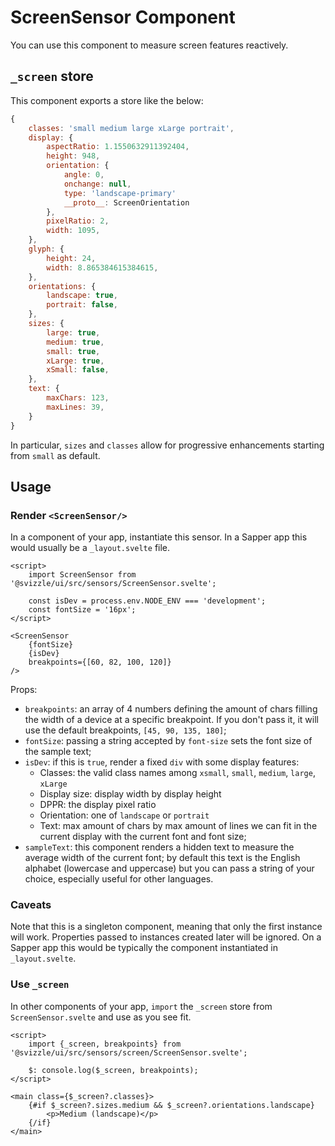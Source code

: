 # ScreenSensor Component

You can use this component to measure screen features reactively.

## `_screen` store

This component exports a store like the below:

```js
{
	classes: 'small medium large xLarge portrait',
	display: {
		aspectRatio: 1.1550632911392404,
		height: 948,
		orientation: {
			angle: 0,
			onchange: null,
			type: 'landscape-primary'
			__proto__: ScreenOrientation
		},
		pixelRatio: 2,
		width: 1095,
	},
	glyph: {
		height: 24,
		width: 8.865384615384615,
	},
	orientations: {
		landscape: true,
		portrait: false,
	},
	sizes: {
		large: true,
		medium: true,
		small: true,
		xLarge: true,
		xSmall: false,
	},
	text: {
		maxChars: 123,
		maxLines: 39,
	}
}
```

In particular, `sizes` and `classes` allow for progressive enhancements starting from `small` as default.

## Usage

### Render `<ScreenSensor/>`

In a component of your app, instantiate this sensor.
In a Sapper app this would usually be a `_layout.svelte` file.

```svelte
<script>
	import ScreenSensor from '@svizzle/ui/src/sensors/ScreenSensor.svelte';

	const isDev = process.env.NODE_ENV === 'development';
	const fontSize = '16px';
</script>

<ScreenSensor
	{fontSize}
	{isDev}
	breakpoints={[60, 82, 100, 120]}
/>
```

Props:
- `breakpoints`: an array of 4 numbers defining the amount of chars filling the width of a device at a specific breakpoint. If you don't pass it, it will use the default breakpoints, `[45, 90, 135, 180]`;
- `fontSize`: passing a string accepted by `font-size` sets the font size of the sample text;
- `isDev`: if this is `true`, render a fixed `div` with some display features:
	- Classes: the valid class names among `xsmall`, `small`, `medium`, `large`, `xLarge`
	- Display size: display width by display height
	- DPPR: the display pixel ratio
	- Orientation: one of `landscape` or `portrait`
	- Text: max amount of chars by max amount of lines we can fit in the current display with the current font and font size;
- `sampleText`: this component renders a hidden text to measure the average width of the current font; by default this text is the English alphabet (lowercase and uppercase) but you can pass a string of your choice, especially useful for other languages.

### Caveats

Note that this is a singleton component, meaning that only the first instance
will work. Properties passed to instances created later will be ignored. On a
Sapper app this would be typically the component instantiated in
`_layout.svelte`.

### Use `_screen`

In other components of your app, `import` the `_screen` store from `ScreenSensor.svelte` and use as you see fit.

```svelte
<script>
	import {_screen, breakpoints} from '@svizzle/ui/src/sensors/screen/ScreenSensor.svelte';

	$: console.log($_screen, breakpoints);
</script>

<main class={$_screen?.classes}>
	{#if $_screen?.sizes.medium && $_screen?.orientations.landscape}
		<p>Medium (landscape)</p>
	{/if}
</main>
```
